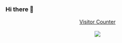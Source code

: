 ### Hi there 👋
<a target="blank" href="https://profile-counter.glitch.me/comwonderfula/count.svg"><p align="center">Visitor Counter<br><br> <img src="https://profile-counter.glitch.me/comwonderfula/count.svg" /></a>

